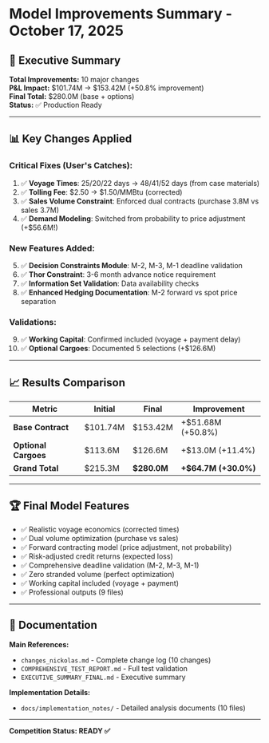 # Model Improvements Summary - October 17, 2025

## 🎯 Executive Summary

**Total Improvements:** 10 major changes  
**P&L Impact:** $101.74M → $153.42M (+50.8% improvement)  
**Final Total:** $280.0M (base + options)  
**Status:** ✅ Production Ready

---

## 📊 Key Changes Applied

### **Critical Fixes (User's Catches):**

1. ✅ **Voyage Times**: 25/20/22 days → 48/41/52 days (from case materials)
2. ✅ **Tolling Fee**: $2.50 → $1.50/MMBtu (corrected)
3. ✅ **Sales Volume Constraint**: Enforced dual contracts (purchase 3.8M vs sales 3.7M)
4. ✅ **Demand Modeling**: Switched from probability to price adjustment (+$56.6M!)

### **New Features Added:**

5. ✅ **Decision Constraints Module**: M-2, M-3, M-1 deadline validation
6. ✅ **Thor Constraint**: 3-6 month advance notice requirement
7. ✅ **Information Set Validation**: Data availability checks
8. ✅ **Enhanced Hedging Documentation**: M-2 forward vs spot price separation

### **Validations:**

9. ✅ **Working Capital**: Confirmed included (voyage + payment delay)
10. ✅ **Optional Cargoes**: Documented 5 selections (+$126.6M)

---

## 📈 Results Comparison

| Metric | Initial | Final | Improvement |
|--------|---------|-------|-------------|
| **Base Contract** | $101.74M | $153.42M | +$51.68M (+50.8%) |
| **Optional Cargoes** | $113.6M | $126.6M | +$13.0M (+11.4%) |
| **Grand Total** | $215.3M | **$280.0M** | **+$64.7M (+30.0%)** |

---

## 🏆 Final Model Features

- ✅ Realistic voyage economics (corrected times)
- ✅ Dual volume optimization (purchase vs sales)
- ✅ Forward contracting model (price adjustment, not probability)
- ✅ Risk-adjusted credit returns (expected loss)
- ✅ Comprehensive deadline validation (M-2, M-3, M-1)
- ✅ Zero stranded volume (perfect optimization)
- ✅ Working capital included (voyage + payment)
- ✅ Professional outputs (9 files)

---

## 📁 Documentation

**Main References:**
- `changes_nickolas.md` - Complete change log (10 changes)
- `COMPREHENSIVE_TEST_REPORT.md` - Full test validation
- `EXECUTIVE_SUMMARY_FINAL.md` - Executive summary

**Implementation Details:**
- `docs/implementation_notes/` - Detailed analysis documents (10 files)

---

**Competition Status: READY ✅**


